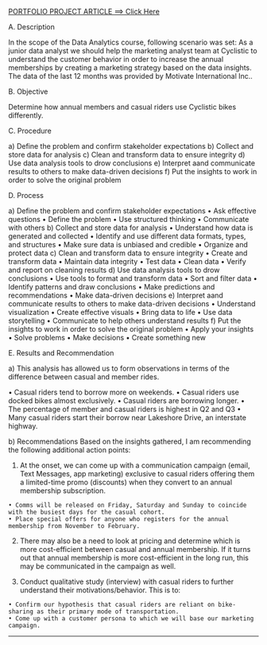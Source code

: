 [PORTFOLIO PROJECT ARTICLE ==> Click Here](https://medium.com/@sarisaldi365/portfolio-project-how-does-a-bike-share-navigate-speedy-success-d1ac84a448d8)

A. Description

In the scope of the Data Analytics course, following scenario was set: As a junior data analyst we should help 
the marketing analyst team at Cyclistic to understand the customer behavior in order to increase the annual 
memberships by creating a marketing strategy based on the data insights. The data of the last 12 months was
provided by Motivate International Inc..

B. Objective

Determine how annual members and casual riders use Cyclistic bikes differently.

C. Procedure

a) Define the problem and confirm stakeholder expectations
b) Collect and store data for analysis 
c) Clean and transform data to ensure integrity
d) Use data analysis tools to drow conclusions
e) Interpret aand communicate results to others to make data-driven decisions 
f) Put the insights to work in order to solve the original problem

D. Process

a) Define the problem and confirm stakeholder expectations
    • Ask effective questions 
    • Define the problem 
    • Use structured thinking 
    • Communicate with others 
b) Collect and store data for analysis 
    • Understand how data is generated and collected 
    • Identify and use different data formats, types, and structures 
    • Make sure data is unbiased and credible 
    • Organize and protect data
c) Clean and transform data to ensure integrity
    • Create and transform data 
    • Maintain data integrity 
    • Test data 
    • Clean data 
    • Verify and report on cleaning results 
d) Use data analysis tools to drow conclusions
    • Use tools to format and transform data 
    • Sort and filter data 
    • Identify patterns and draw conclusions 
    • Make predictions and recommendations 
    • Make data-driven decisions 
e) Interpret aand communicate results to others to make data-driven decisions
    • Understand visualization 
    • Create effective visuals 
    • Bring data to life 
    • Use data storytelling 
    • Communicate to help others understand results
f) Put the insights to work in order to solve the original problem
    • Apply your insights 
    • Solve problems 
    • Make decisions 
    • Create something new 

E. Results and Recommendation

a) This analysis has allowed us to form observations in terms of the difference between casual and member rides.

   • Casual riders tend to borrow more on weekends. 
   • Casual riders use docked bikes almost exclusively. 
   • Casual riders are borrowing longer. 
   • The percentage of member and casual riders is highest in Q2 and Q3 
   • Many casual riders start their borrow near Lakeshore Drive, an interstate highway. 

b) Recommendations Based on the insights gathered, I am recommending the following additional action points:

  1. At the onset, we can come up with a communication campaign (email, Text Messages, app marketing) exclusive 
     to casual riders offering them a limited-time promo (discounts) when they convert to an annual membership subscription.

    • Comms will be released on Friday, Saturday and Sunday to coincide with the busiest days for the casual cohort.
    • Place special offers for anyone who registers for the annual membership from November to February.

  2. There may also be a need to look at pricing and determine which is more cost-efficient between casual and annual membership. 
     If it turns out that annual membership is more cost-efficient in the long run, this may be communicated in the campaign as well.

  3. Conduct qualitative study (interview) with casual riders to further understand their motivations/behavior. This is to:

    • Confirm our hypothesis that casual riders are reliant on bike-sharing as their primary mode of transportation.
    • Come up with a customer persona to which we will base our marketing campaign.

---------------------
